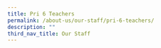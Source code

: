 ```yaml
---
title: Pri 6 Teachers
permalink: /about-us/our-staff/pri-6-teachers/
description: ""
third_nav_title: Our Staff
---
```


